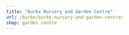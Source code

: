 ```yaml
---
title: "Burke Nursery and Garden Centre"
url: /burke/burke-nursery-and-garden-centre/
shop: garden centre
---
```

